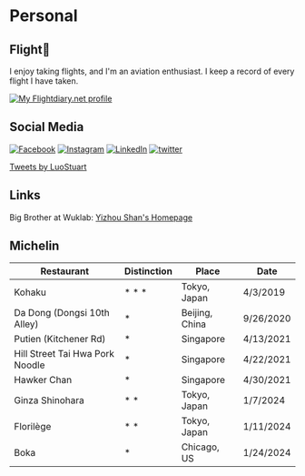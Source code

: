 # Personal

## Flight🛫

I enjoy taking flights, and I'm an aviation enthusiast. I keep a record of every flight I have taken.

<a href="https://my.flightradar24.com/xuhaoluo">
  <img src="https://banners-my.flightradar24.com/xuhaoluo.png" alt="My Flightdiary.net profile" />
</a>

## Social Media

[![Facebook](./icon/facebook.svg ":size=30")](https://www.facebook.com/profile.php?id=100017858018282)
[![Instagram](./icon/instagram.svg ":size=30")](https://www.instagram.com/stuartluo/)
[![LinkedIn](./icon/linkedin.svg ":size=30")](https://www.linkedin.com/in/xuhao-luo-611056162)
[![twitter](./icon/twitter.svg ":size=30")](https://twitter.com/LuoStuart)

<a class="twitter-timeline" data-width="350" data-height="500" href="https://twitter.com/LuoStuart?ref_src=twsrc%5Etfw">Tweets by LuoStuart</a>

## Links

Big Brother at Wuklab: [Yizhou Shan's Homepage](http://lastweek.io)

## Michelin

| Restaurant                      | Distinction | Place          | Date      |
| ------------------------------- | ----------- | -------------- | --------- |
| Kohaku                          | * * *       | Tokyo, Japan   | 4/3/2019  |
| Da Dong (Dongsi 10th Alley)     | *           | Beijing, China | 9/26/2020 |
| Putien (Kitchener Rd)           | *           | Singapore      | 4/13/2021 |
| Hill Street Tai Hwa Pork Noodle | *           | Singapore      | 4/22/2021 |
| Hawker Chan                     | *           | Singapore      | 4/30/2021 |
| Ginza Shinohara                 | * *         | Tokyo, Japan   | 1/7/2024  |
| Florilège                       | * *         | Tokyo, Japan   | 1/11/2024 |
| Boka                            | *           | Chicago, US    | 1/24/2024 |
